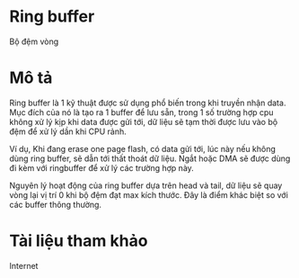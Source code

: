 
# Ring buffer
Bộ đệm vòng
# Mô tả
Ring buffer là 1 kỹ thuật được sử dụng phổ biến trong khi truyền nhận data. Mục đích của nó là tạo ra 1 buffer để lưu sẵn, trong 1 số trường hợp cpu không xử lý kịp khi data được gửi tới, dữ liệu sẽ tạm thời được lưu vào bộ đệm để xử lý dần khi CPU rảnh.

Ví dụ, Khi đang erase one page flash, có data gửi tới, lúc này nếu không dùng ring buffer, sẽ dẫn tới thất thoát dữ liệu. Ngắt hoặc DMA sẽ được dùng đi kèm với ringbuffer để xử lý các trường hợp này.

Nguyên lý hoạt động của ring buffer dựa trên head và tail, dữ liệu sẽ quay vòng lại vị trí 0 khi bộ đệm đạt max kích thước. Đây là điểm khác biệt so với các buffer thông thường.

# Tài liệu tham khảo
Internet


